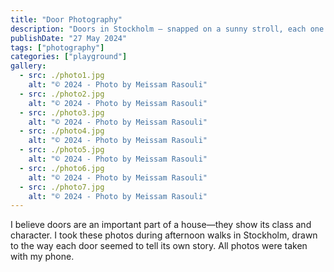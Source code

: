 ```yaml
---
title: "Door Photography"
description: "Doors in Stockholm — snapped on a sunny stroll, each one hinting at the soul and style of its home. All captured with my phone."
publishDate: "27 May 2024"
tags: ["photography"]
categories: ["playground"]
gallery:
  - src: ./photo1.jpg
    alt: "© 2024 - Photo by Meissam Rasouli"
  - src: ./photo2.jpg
    alt: "© 2024 - Photo by Meissam Rasouli"
  - src: ./photo3.jpg
    alt: "© 2024 - Photo by Meissam Rasouli"
  - src: ./photo4.jpg
    alt: "© 2024 - Photo by Meissam Rasouli"
  - src: ./photo5.jpg
    alt: "© 2024 - Photo by Meissam Rasouli"
  - src: ./photo6.jpg
    alt: "© 2024 - Photo by Meissam Rasouli"
  - src: ./photo7.jpg
    alt: "© 2024 - Photo by Meissam Rasouli"
---
```


I believe doors are an important part of a house—they show its class and character. I took these photos during afternoon walks in Stockholm, drawn to the way each door seemed to tell its own story. All photos were taken with my phone.
